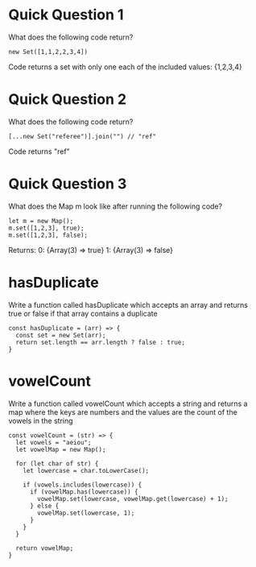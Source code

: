 # Quick Question 1 
What does the following code return?

`new Set([1,1,2,2,3,4])`

Code returns a set with only one each of the included values: {1,2,3,4}

# Quick Question 2 
What does the following code return?

`[...new Set("referee")].join("") // "ref"`

Code returns "ref"

# Quick Question 3
What does the Map m look like after running the following code?
```
let m = new Map();
m.set([1,2,3], true);
m.set([1,2,3], false);
```

Returns: 0: {Array(3) => true}
         1: {Array(3) => false}
         
# hasDuplicate 
Write a function called hasDuplicate which accepts an array and returns true or false if that array contains a duplicate 
```
const hasDuplicate = (arr) => { 
  const set = new Set(arr);
  return set.length == arr.length ? false : true;
}
```

# vowelCount 
Write a function called vowelCount which accepts a string and returns a map where the keys are numbers and the values are the count of the vowels in the string 

```
const vowelCount = (str) => {
  let vowels = "aeiou";
  let vowelMap = new Map();
  
  for (let char of str) {
    let lowercase = char.toLowerCase();
    
    if (vowels.includes(lowercase)) {
      if (vowelMap.has(lowercase)) {
        vowelMap.set(lowercase, vowelMap.get(lowercase) + 1);
      } else {
        vowelMap.set(lowercase, 1);
      }
    }
  }
  
  return vowelMap;
}
